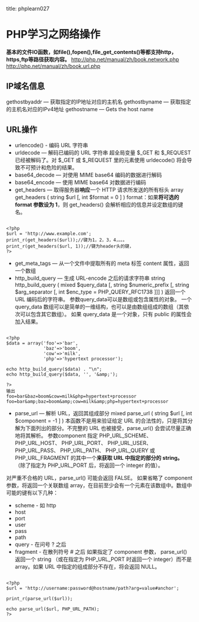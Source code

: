 title: phplearn027 

#  PHP学习之网络操作 
**基本的文件IO函数，如file(),fopen(),file_get_contents()等都支持http，https,ftp等路径获取内容。**
http://php.net/manual/zh/book.network.php
http://php.net/manual/zh/book.url.php
##  IP域名信息 
gethostbyaddr — 获取指定的IP地址对应的主机名
gethostbyname — 获取指定的主机名对应的IPv4地址
gethostname — Gets the host name

##  URL操作 
  * urlencode() - 编码 URL 字符串
  * urldecode — 解码已编码的 URL 字符串
超全局变量 $_GET 和 $_REQUEST 已经被解码了。对 $_GET 或 $_REQUEST 里的元素使用 urldecode() 将会导致不可预计和危险的结果。
  * base64_decode — 对使用 MIME base64 编码的数据进行解码
  * base64_encode — 使用 MIME base64 对数据进行编码
  * get_headers — 取得服务器**响应**一个 HTTP 请求所发送的所有标头
array get_headers ( string $url [, int $format = 0 ] )
format：如果**将可选的 format 参数设为 1**，则 get_headers() 会解析相应的信息并设定数组的键名。
```

<?php
$url = 'http://www.example.com';
print_r(get_headers($url));//键为1，2，3，4，。。。
print_r(get_headers($url, 1));//键为header头的键，
?>

```

  * get_meta_tags — 从一个文件中提取所有的 meta 标签 content 属性，返回一个数组
  * http_build_query — 生成 URL-encode 之后的请求字符串
string http_build_query ( mixed $query_data [, string $numeric_prefix [, string $arg_separator [, int $enc_type = PHP_QUERY_RFC1738 ]]] )
返回一个 URL 编码后的字符串。
参数query_data可以是数组或包含属性的对象。
一个 query_data 数组可以是简单的一维结构，也可以是由数组组成的数组（其依次可以包含其它数组）。
如果 query_data 是一个对象，只有 public 的属性会加入结果。
```

<?php
$data = array('foo'=>'bar',
              'baz'=>'boom',
              'cow'=>'milk',
              'php'=>'hypertext processor');

echo http_build_query($data) . "\n";
echo http_build_query($data, '', '&amp;');

?>
输出
foo=bar&baz=boom&cow=milk&php=hypertext+processor
foo=bar&amp;baz=boom&amp;cow=milk&amp;php=hypertext+processor

```

  * parse_url — 解析 URL，返回其组成部分
mixed parse_url ( string $url [, int $component = -1 ] )
本函数不是用来验证给定 URL 的合法性的，只是将其分解为下面列出的部分。不完整的 URL 也被接受，parse_url() 会尝试尽量正确地将其解析。
参数component
指定 PHP_URL_SCHEME、 PHP_URL_HOST、 PHP_URL_PORT、 PHP_URL_USER、 PHP_URL_PASS、 PHP_URL_PATH、 PHP_URL_QUERY 或 PHP_URL_FRAGMENT 的其中一个**来获取 URL 中指定的部分的 string。** （除了指定为 PHP_URL_PORT 后，将返回一个 integer 的值）。

对严重不合格的 URL，parse_url() 可能会返回 FALSE。
如果省略了 component 参数，将返回一个关联数组 array，在目前至少会有一个元素在该数组中。数组中可能的键有以下几种：
  * scheme - 如 http
  * host
  * port
  * user
  * pass
  * path
  * query - 在问号 ? 之后
  * fragment - 在散列符号 # 之后
如果指定了 component 参数， parse_url() 返回一个 string （或在指定为 PHP_URL_PORT 时返回一个 integer）而不是 array。如果 URL 中指定的组成部分不存在，将会返回 NULL。
```

<?php
$url = 'http://username:password@hostname/path?arg=value#anchor';

print_r(parse_url($url));

echo parse_url($url, PHP_URL_PATH);
?>

```